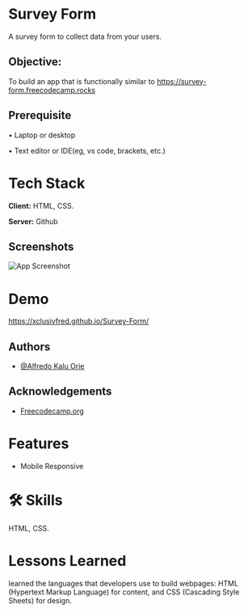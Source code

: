 
# Survey Form

A survey form to collect data from your users.


## Objective:

To build an app that is functionally similar to https://survey-form.freecodecamp.rocks
## Prerequisite

• Laptop or desktop

• Text editor or IDE(eg, vs code, brackets, etc.)

# Tech Stack

**Client:** HTML, CSS.

**Server:** Github


## Screenshots

![App Screenshot](https://i.postimg.cc/zX4NPpYV/287201228-509039910958892-5444061813508234608-n.jpg)


# Demo

https://xclusivfred.github.io/Survey-Form/


## Authors

- [@Alfredo Kalu Orie](https://www.github.com/xclusivfred)


## Acknowledgements

 - [Freecodecamp.org](https://freecodecamp.org/)
# Features

- Mobile Responsive


# 🛠 Skills
HTML, CSS.


# Lessons Learned

learned the languages that developers use to build webpages: HTML (Hypertext Markup Language) for content, and CSS (Cascading Style Sheets) for design.

